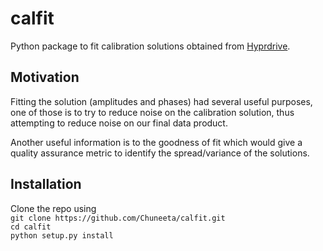 # calfit

Python package to fit calibration solutions obtained from [Hyprdrive](https://github.com/MWATelescope/mwa_hyperdrive).

## Motivation
Fitting the solution (amplitudes and phases) had several useful purposes, one of those is to try to reduce noise on the calibration solution, thus attempting to reduce noise on our final data product.

Another useful information is to the goodness of fit which would give a quality assurance metric to identify the spread/variance of the solutions. 

## Installation
Clone the repo using   
`git clone https://github.com/Chuneeta/calfit.git`   
`cd calfit`   
`python setup.py install`  


